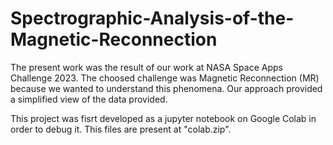 # Spectrographic-Analysis-of-the-Magnetic-Reconnection

The present work was the result of our work at NASA Space Apps Challenge 2023.
The choosed challenge was Magnetic Reconnection (MR) because we wanted to understand
this phenomena. Our approach provided a simplified view of the data provided.

This project was fisrt developed as a jupyter notebook on Google Colab in order
to debug it. This files are present at "colab.zip".
